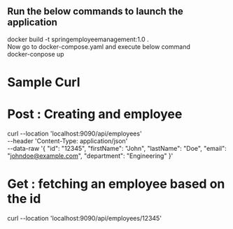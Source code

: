 
## Run the below commands to launch the application

docker build -t springemployeemanagement:1.0 .  
Now go to docker-compose.yaml and execute below command  
docker-conpose up  

# Sample Curl

# Post : Creating and employee
curl --location 'localhost:9090/api/employees' \
--header 'Content-Type: application/json' \
--data-raw '{
  "id": "12345",
  "firstName": "John",
  "lastName": "Doe",
  "email": "johndoe@example.com",
  "department": "Engineering"
}'

# Get : fetching an employee based on the id 
curl --location 'localhost:9090/api/employees/12345'
